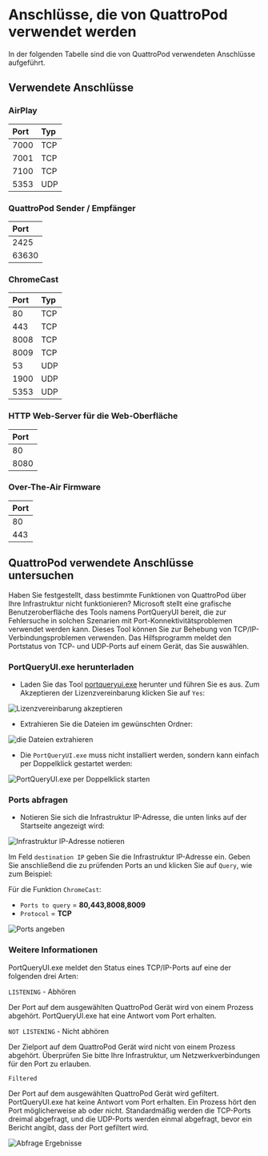 # Anschlüsse, die von QuattroPod verwendet werden

In der folgenden Tabelle sind die von QuattroPod verwendeten Anschlüsse aufgeführt. 

## Verwendete Anschlüsse

### AirPlay

Port | Typ                  
:---- | :----------------------
7000 | TCP          
7001 | TCP         
7100 | TCP         
5353 | UDP         

### QuattroPod Sender / Empfänger

| Port |
| :---- |
| 2425 |
| 63630 |

### ChromeCast

| Port | Typ
| :---- | :---
| 80 | TCP
| 443 | TCP
| 8008 | TCP
| 8009 | TCP
| 53 | UDP
| 1900 | UDP
| 5353 | UDP

### HTTP Web-Server für die Web-Oberfläche 

| Port |
| :---- |
| 80 |
| 8080 |

### Over-The-Air Firmware

| Port |
| :---- |
| 80 |
| 443 |


## QuattroPod verwendete Anschlüsse untersuchen

Haben Sie festgestellt, dass bestimmte Funktionen von QuattroPod über Ihre Infrastruktur nicht funktionieren? Microsoft stellt eine grafische Benutzeroberfläche des Tools namens PortQueryUI bereit, die zur Fehlersuche in solchen Szenarien mit Port-Konnektivitätsproblemen verwendet werden kann. Dieses Tool können Sie zur Behebung von TCP/IP-Verbindungsproblemen verwenden. Das Hilfsprogramm meldet den Portstatus von TCP- und UDP-Ports auf einem Gerät, das Sie auswählen.

### PortQueryUI.exe herunterladen

* Laden Sie das Tool [portqueryui.exe](https://download.microsoft.com/download/3/f/4/3f4c6a54-65f0-4164-bdec-a3411ba24d3a/portqryui.exe) herunter und führen Sie es aus. Zum Akzeptieren der Lizenzvereinbarung klicken Sie auf `Yes`:

![Lizenzvereinbarung akzeptieren](/assets/img/PortQueryUI-License-Agreement.png)

* Extrahieren Sie die Dateien im gewünschten Ordner:

![die Dateien extrahieren](/assets/img/PortQryUI_extract.png)
 
* Die `PortQueryUI.exe` muss nicht installiert werden, sondern kann einfach per Doppelklick gestartet werden:

![PortQueryUI.exe per Doppelklick starten](/assets/img/portqueryui.exe.png)

### Ports abfragen

* Notieren Sie sich die Infrastruktur IP-Adresse, die unten links auf der Startseite angezeigt wird:

![Infrastruktur IP-Adresse notieren](/assets/img/QuattroPod_IP.png)

Im Feld `destination IP` geben Sie die Infrastruktur IP-Adresse ein. Geben Sie anschließend die zu prüfenden Ports an und klicken Sie auf `Query`, wie zum Beispiel:

Für die Funktion `ChromeCast`:

* `Ports to query` = **80,443,8008,8009**
* `Protocol` = **TCP**

![Ports angeben](/assets/img/TCP.png)

### Weitere Informationen

PortQueryUI.exe meldet den Status eines TCP/IP-Ports auf eine der folgenden drei Arten:

`LISTENING` - Abhören

Der Port auf dem ausgewählten QuattroPod Gerät wird von einem Prozess abgehört. PortQueryUI.exe hat eine Antwort vom Port erhalten.

`NOT LISTENING` - Nicht abhören

Der Zielport auf dem QuattroPod Gerät wird nicht von einem Prozess abgehört. Überprüfen Sie bitte Ihre Infrastruktur, um Netzwerkverbindungen für den Port zu erlauben.

`Filtered`

Der Port auf dem ausgewählten QuattroPod Gerät wird gefiltert. PortQueryUI.exe hat keine Antwort vom Port erhalten. Ein Prozess hört den Port möglicherweise ab oder nicht. Standardmäßig werden die TCP-Ports dreimal abgefragt, und die UDP-Ports werden einmal abgefragt, bevor ein Bericht angibt, dass der Port gefiltert wird.

![Abfrage Ergebnisse](/assets/img/TCP.results.png)

